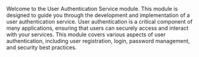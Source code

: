 Welcome to the User Authentication Service module. This module is designed to guide you through the development and implementation of a user authentication service. User authentication is a critical component of many applications, ensuring that users can securely access and interact with your services. This module covers various aspects of user authentication, including user registration, login, password management, and security best practices.
